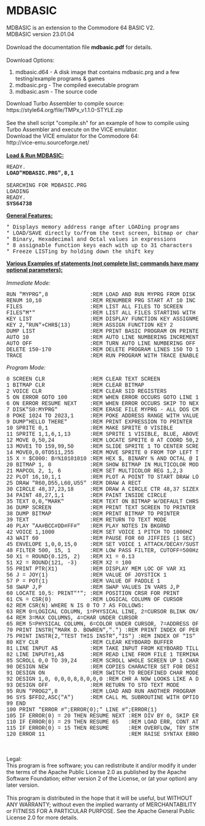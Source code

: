 # MDBASIC
MDBASIC is an extension to the Commodore 64 BASIC V2.<br>
MDBASIC version 23.01.04<br>
<br>
Download the documentation file <b>mdbasic.pdf</b> for details.<br>
<br>
Download Options:<br>
<ol>
<li>mdbasic.d64 - A disk image that contains mdbasic.prg and a few testing/example programs & games</li>
<li>mdbasic.prg - The compiled executable program</li>
<li>mdbasic.asm - The source code</li>
</ol>
Download Turbo Assembler to compile source:<br>
https://style64.org/file/TMPx_v1.1.0-STYLE.zip<br>
<br>
See the shell script "compile.sh" for an example of how to compile using Turbo Assembler and execute on the VICE emulator.
<br>
Download the VICE emulator for the Commodore 64:<br>
http://vice-emu.sourceforge.net/<br>
<br>
<u><b>Load & Run MDBASIC:</b></u><br>
<pre style="font-family:'Courier New'">
READY.
<b>LOAD"MDBASIC.PRG",8,1</b>
&nbsp;
SEARCHING FOR MDBASIC.PRG
LOADING
READY.
<b>SYS64738</b>
</pre>
<u><b>General Features:</b></u><br>
<pre style="font-family:'Courier New'">
* Displays memory address range after LOADing programs
* LOAD/SAVE directly to/from the text screen, bitmap or character definition memory
* Binary, Hexadecimal and Octal values in expressions
* 8 assignable function keys each with up to 31 characters
* Freeze LISTing by holding down the shift key
</pre>
<u><b>Various Examples of statements (not complete list; commands have many optional parameters):</b></u><br>
<br>
<i>Immediate Mode:</i><br>
<pre style="font-family:'Courier New'">
RUN "MYPRG",8             :REM LOAD AND RUN MYPRG FROM DISK
RENUM 10,10               :REM RENUMBER PRG START AT 10 INC BY 10
FILES                     :REM LIST ALL FILES TO SCREEN
FILES"M*"                 :REM LIST ALL FILES STARTING WITH M
KEY LIST                  :REM DISPLAY FUNCTION KEY ASSIGNMENTS
KEY 2,"RUN"+CHR$(13)      :REM ASSIGN FUNCTION KEY 2
DUMP LIST                 :REM PRINT BASIC PROGRAM ON PRINTER
AUTO 10                   :REM AUTO LINE NUMBERING INCREMENT BY 10
AUTO OFF                  :REM TURN AUTO LINE NUMBERING OFF
DELETE 150-170            :REM DELETE PROGRAM LINES 150 TO 170 INCLUSIVELY
TRACE                     :REM RUN PROGRAM WITH TRACE ENABLED
</pre>
<i>Program Mode:</i><br>
<pre style="font-family:'Courier New'">
0 SCREEN CLR              :REM CLEAR TEXT SCREEN
1 BITMAP CLR              :REM CLEAR BITMAP
2 VOICE CLR               :REM CLEAR SID REGISTERS
5 ON ERROR GOTO 100       :REM WHEN ERROR OCCURS GOTO LINE 100
6 ON ERROR RESUME NEXT    :REM WHEN ERROR OCCURS SKIP TO NEXT STATEMENT
7 DISK"S0:MYPRG"          :REM ERASE FILE MYPRG - ALL DOS CMD SUPPORTED
8 POKE 1024 TO 2023,1     :REM POKE ADDRESS RANGE WITH VALUE 1
9 DUMP"HELLO THERE"       :REM PRINT EXPRESSION TO PRINTER
10 SPRITE 0,1             :REM MAKE SPRITE 0 VISIBLE
11 SPRITE 1,1,6,1,13      :REM SPRITE 1 VISIBLE, BLUE, ABOVE FOREGND, DTPTR 13
12 MOVE 0,50,24           :REM LOCATE SPRITE 0 AT COORD 50,24
13 MOVE1 TO 159,99,50     :REM SLIDE SPRITE 1 TO CENTER SCREEN AT SPEED 50
14 MOVE0,0,0TO511,255     :REM MOVE SPRITE 0 FROM TOP LEFT TO BOTTOM RIGHT, FAST 
15 X = $C000: B=%10101010 :REM HEX $, BINARY % AND OCTAL @ IN EXPRESSIONS
20 BITMAP 1, 0            :REM SHOW BITMAP IN MULTICOLOR MODE WITH BLACK BKGD
21 MAPCOL 2, 1, 6         :REM SET MULTICOLOR REG 1,2,3
22 PLOT 16,10,1,1         :REM PLOT A POINT TO START DRAW LOCATION
25 DRAW "R60,D55,L60,U55" :REM DRAW A RECT
30 CIRCLE 48,37,23,18     :REM DRAW A CIRCLE CTR 48,37 SIZEX 23, SIZEY 18
34 PAINT 48,27,1,1        :REM PAINT INSIDE CIRCLE
35 TEXT 0,0,"MARK"        :REM TEXT ON BITMAP W/DEFAULT CHRSET & SIZING
36 DUMP SCREEN            :REM PRINT TEXT SCREEN TO PRINTER
38 DUMP BITMAP            :REM PRINT BITMAP TO PRINTER
39 TEXT                   :REM RETURN TO TEXT MODE
40 PLAY "AA#BCC#DD#FF#"   :REM PLAY NOTES IN BKGRND
42 VOICE 1,1000           :REM SET VOICE 1 PITCH TO 1000HZ
43 WAIT 60                :REM PAUSE FOR 60 JIFFIES (1 SEC)
45 ENVELOPE 1,0,0,15,0    :REM SET VOICE 1 ATTACK/DECAY/SUSTAIN/RELEASE
48 FILTER 500, 15, 1      :REM LOW PASS FILTER, CUTOFF=500Hz
50 X1 = ROUND(0.125, 2)   :REM X1 = 0.13
51 X2 = ROUND(121, -3)    :REM X2 = 100
55 PRINT PTR(X1)          :REM DISPLAY MEM LOC OF VAR X1
56 J = JOY(1)             :REM VALUE OF JOYSTICK 1
57 P = POT(1)             :REM VALUE OF PADDLE 1
58 SWAP J,P               :REM SWAP VALUES IN VARS J,P
60 LOCATE 10,5: PRINT"*"; :REM POSITION CRSR FOR PRINT
61 C% = CSR(0)            :REM LOGICAL COLUMN OF CURSOR
62 REM CSR(N) WHERE N IS 0 TO 7 AS FOLLOWS:
63 REM 0=LOGICAL COLUMN, 1=PHYSICAL LINE, 2=CURSOR BLINK ON/OFF
64 REM 3=MAX COLUMNS, 4=CHAR UNDER CURSOR
65 REM 5=PHYSICAL COLUMN, 6=COLOR UNDER CURSOR, 7=ADDRESS OF CURSOR LINE
70 PRINT INSTR("MARK D. BOWREN",".") :REM PRINT INDEX OF PERIOD IN STR
75 PRINT INSTR(2,"TEST THIS INSTR","IS") :REM INDEX OF "IS" START AT IDX 2 
80 KEY CLR                :REM CLEAR KEYBOARD BUFFER
81 LINE INPUT A$          :REM TAKE INPUT FROM KEYBOARD TILL ENTER KEY PRESSED
82 LINE INPUT#1,A$        :REM READ LINE FROM FILE 1 TERMINATED BY CR
85 SCROLL 0,0 TO 39,24    :REM SCROLL WHOLE SCREEN UP 1 CHAR, NO WRAPPING (DEFAULTS)
90 DESIGN NEW             :REM COPIES CHARACTER SET FOR DESIGN MODE
91 DESIGN ON              :REM SWITCH TO REDEFINED CHAR MODE ON
92 DESIGN 1,0, 0,0,0,8,8,0,0,0 :REM CHR A NOW LOOKS LIKE A DOT
93 DESIGN OFF             :REM RETURN TO STD TEXT MODE
95 RUN "PROG2",8          :REM LOAD AND RUN ANOTHER PROGRAM
96 SYS $FFD2,ASC("A")     :REM CALL ML SUBROUTINE WITH OPTIONAL A,X,Y,P REGISTER VALUES
99 END
100 PRINT "ERROR #";ERROR(0);" LINE #";ERROR(1)
105 IF ERROR(0) = 20 THEN RESUME NEXT :REM DIV BY 0, SKIP ERRORED STMT
110 IF ERROR(0) = 29 THEN RESUME 65   :REM LOAD ERR, CONT AT LINE 65
115 IF ERROR(0) = 15 THEN RESUME      :REM OVERFLOW, TRY STMT AGAIN
120 ERROR 11                          :REM RAISE SYNTAX ERROR
</pre>
<br>
<br>
<div>Legal:</div>
<div>
This program is free software; you can redistribute it and/or
modify it under the terms of the Apache Public License 2.0 as
published by the Apache Software Foundation; either version 2
of the License, or (at your option) any later version.<br>
<br>
This program is distributed in the hope that it will be useful,
but WITHOUT ANY WARRANTY; without even the implied warranty of
MERCHANTABILITY or FITNESS FOR A PARTICULAR PURPOSE.  See the
Apache General Public License 2.0 for more details.
</div>
